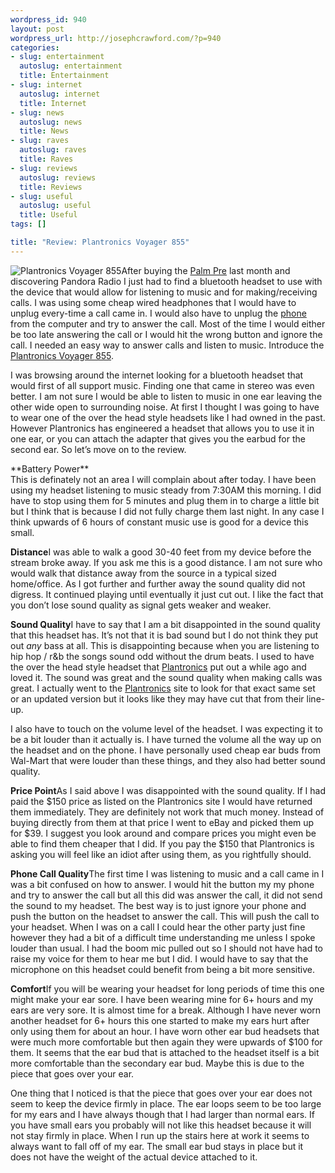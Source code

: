 ```yaml
--- 
wordpress_id: 940
layout: post
wordpress_url: http://josephcrawford.com/?p=940
categories: 
- slug: entertainment
  autoslug: entertainment
  title: Entertainment
- slug: internet
  autoslug: internet
  title: Internet
- slug: news
  autoslug: news
  title: News
- slug: raves
  autoslug: raves
  title: Raves
- slug: reviews
  autoslug: reviews
  title: Reviews
- slug: useful
  autoslug: useful
  title: Useful
tags: []

title: "Review: Plantronics Voyager 855"
---
```


![Plantronics Voyager 855](http://josephcrawford.com/wp-content/uploads/2009/08/voyager855.jpg "Plantronics Voyager 855")After buying the [Palm Pre](http://www.josephcrawford.com/2009/07/10/review-the-palm-pre/ "Palm Pre") last month and discovering Pandora Radio I just had to find a bluetooth headset to use with the device that would allow for listening to music and for making/receiving calls.  I was using some cheap wired headphones that I would have to unplug every-time a call came in.  I would also have to unplug the [phone](http://www.josephcrawford.com/2008/07/17/its-a-phone-its-a-phone/ "Phone") from the computer and try to answer the call.  Most of the time I would either be too late answering the call or I would hit the wrong button and ignore the call.  I needed an easy way to answer calls and listen to music.  Introduce the [Plantronics Voyager 855](http://www.plantronics.com/north_america/en_US/products/mobile/bluetooth-headsets/voyager-855;jsessionid=UHCGPOP541JUWCQBGNXSFFAKAEZXAIV0).

I was browsing around the internet looking for a bluetooth headset that would first of all support music.  Finding one that came in stereo was even better.  I am not sure I would be able to listen to music in one ear leaving the other wide open to surrounding noise.  At first I thought I was going to have to wear one of the over the head style headsets like I had owned in the past.  However Plantronics has engineered a headset that allows you to use it in one ear, or you can attach the adapter that gives you the earbud for the second ear.  So let’s move on to the review.
<!--more-->**Battery Power**<br />This is definately not an area I will complain about after today.  I have been using my headset listening to music steady from 7:30AM this morning.  I did have to stop using them for 5 minutes and plug them in to charge a little bit but I think that is because I did not fully charge them last night.  In any case I think upwards of 6 hours of constant music use is good for a device this small.
**Distance**I was able to walk a good 30-40 feet from my device before the stream broke away.  If you ask me this is a good distance.  I am not sure who would walk that distance away from the source in a typical sized home/office.  As I got further and further away the sound quality did not digress.  It continued playing until eventually it just cut out.  I like the fact that you don’t lose sound quality as signal gets weaker and weaker.

**Sound Quality**I have to say that I am a bit disappointed in the sound quality that this headset has.  It’s not that it is bad sound but I do not think they put out *any* bass at all.  This is disappointing because when you are listening to hip hop / r&b the songs sound odd without the drum beats.  I used to have the over the head style headset that [Plantronics](http://www.plantronics.com/) put out a while ago and loved it.  The sound was great and the sound quality when making calls was great.  I actually went to the [Plantronics](http://www.plantronics.com/) site to look for that exact same set or an updated version but it looks like they may have cut that from their line-up.

I also have to touch on the volume level of the headset.  I was expecting it to be a bit louder than it actually is.  I have turned the volume all the way up on the headset and on the phone.  I have personally used cheap ear buds from Wal-Mart that were louder than these things, and they also had better sound quality.

**Price Point**As I said above I was disappointed with the sound quality.  If I had paid the $150 price as listed on the Plantronics site I would have returned them immediately.  They are definitely not work that much money.  Instead of buying directly from them at that price I went to eBay and picked them up for $39.  I suggest you look around and compare prices you might even be able to find them cheaper that I did.  If you pay the $150 that Plantronics is asking you will feel like an idiot after using them, as you rightfully should.

**Phone Call Quality**The first time I was listening to music and a call came in I was a bit confused on how to answer.  I would hit the button my my phone and try to answer the call but all this did was answer the call, it did not send the sound to my headset.  The best way is to just ignore your phone and push the button on the headset to answer the call.  This will push the call to your headset.  When I was on a call I could hear the other party just fine however they had a bit of a difficult time understanding me unless I spoke louder than usual.  I had the boom mic pulled out so I should not have had to raise my voice for them to hear me but I did.  I would have to say that the microphone on this headset could benefit from being a bit more sensitive.

**Comfort**If you will be wearing your headset for long periods of time this one might make your ear sore.  I have been wearing mine for 6+ hours and my ears are very sore.  It is almost time for a break.  Although I have never worn another headset for 6+ hours this one started to make my ears hurt after only using them for about an hour.  I have worn other ear bud headsets that were much more comfortable but then again they were upwards of $100 for them.  It seems that the ear bud that is attached to the headset itself is a bit more comfortable than the secondary ear bud.  Maybe this is due to the piece that goes over your ear.

One thing that I noticed is that the piece that goes over your ear does not seem to keep the device firmly in place.  The ear loops seem to be too large for my ears and I have always though that I had larger than normal ears.  If you have small ears you probably will not like this headset because it will not stay firmly in place.  When I run up the stairs here at work it seems to always want to fall off of my ear.  The small ear bud stays in place but it does not have the weight of the actual device attached to it.
